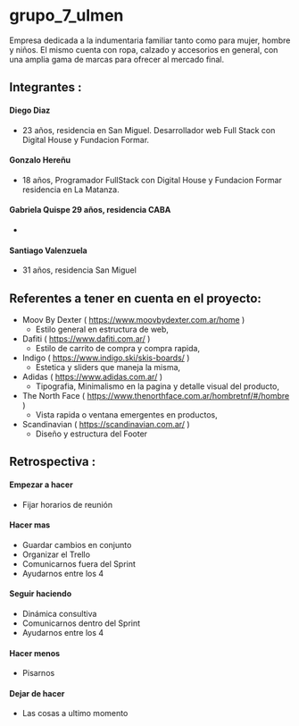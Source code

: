 # grupo_7_ulmen

Empresa dedicada a la indumentaria familiar tanto como para mujer, hombre y niños.
El mismo cuenta con ropa, calzado y accesorios en general, con una amplia gama de marcas para ofrecer al mercado final.

## **Integrantes :**

#### Diego Diaz 
- 23 años, residencia en San Miguel. Desarrollador web Full Stack con Digital House y Fundacion Formar. 
#### Gonzalo Hereñu 
- 18 años, Programador FullStack con Digital House y Fundacion Formar residencia en La Matanza.
#### Gabriela Quispe 29 años, residencia CABA
-
#### Santiago Valenzuela 
- 31 años, residencia San Miguel


## **Referentes a tener en cuenta en el proyecto:**

  - Moov By Dexter ( https://www.moovbydexter.com.ar/home ) 
      - Estilo general en estructura de web, 
  - Dafiti ( https://www.dafiti.com.ar/ ) 
      - Estilo de carrito de compra y compra rapida,
  - Indigo ( https://www.indigo.ski/skis-boards/ ) 
      - Estetica y sliders que maneja la misma,
  - Adidas ( https://www.adidas.com.ar/ )  
      - Tipografia, Minimalismo en la pagina y detalle visual del producto,
  - The North Face ( https://www.thenorthface.com.ar/hombretnf/#/hombre ) 
      - Vista rapida o ventana emergentes en productos,
  - Scandinavian ( https://scandinavian.com.ar/ ) 
      - Diseño y estructura del Footer

## **Retrospectiva :**

#### Empezar a hacer
- Fijar horarios de reunión

#### Hacer mas
- Guardar cambios en conjunto
- Organizar el Trello
- Comunicarnos fuera del Sprint
- Ayudarnos entre los 4

#### Seguir haciendo
- Dinámica consultiva
- Comunicarnos dentro del Sprint
- Ayudarnos entre los 4

#### Hacer menos
- Pisarnos

#### Dejar de hacer
- Las cosas a ultimo momento
